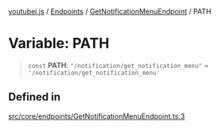 [youtubei.js](../../../../../README.md) / [Endpoints](../../../README.md) / [GetNotificationMenuEndpoint](../README.md) / PATH

# Variable: PATH

> `const` **PATH**: `"/notification/get_notification_menu"` = `'/notification/get_notification_menu'`

## Defined in

[src/core/endpoints/GetNotificationMenuEndpoint.ts:3](https://github.com/LuanRT/YouTube.js/blob/eb21af33db708f0355f4fb15881f5d4fabc7b06c/src/core/endpoints/GetNotificationMenuEndpoint.ts#L3)
